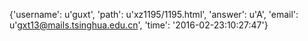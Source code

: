 {'username': u'guxt', 'path': u'xz1195/1195.html', 'answer': u'A', 'email': u'gxt13@mails.tsinghua.edu.cn', 'time': '2016-02-23:10:27:47'}